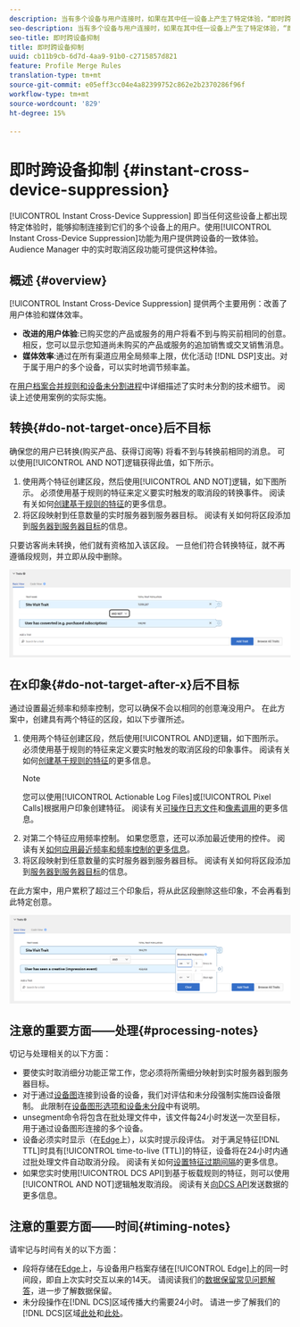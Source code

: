 ```yaml
---
description: 当有多个设备与用户连接时，如果在其中任一设备上产生了特定体验，“即时跨设备抑制”功能会禁止这些设备上的用户。使用这项“即时跨设备抑制”功能，可为您的用户提供一致的跨设备体验。Audience Manager 中的实时取消区段功能可提供这种体验。
seo-description: 当有多个设备与用户连接时，如果在其中任一设备上产生了特定体验，“即时跨设备抑制”功能会禁止这些设备上的用户。使用这项“即时跨设备抑制”功能，可为您的用户提供一致的跨设备体验。Audience Manager 中的实时取消区段功能可提供这种体验。
seo-title: 即时跨设备抑制
title: 即时跨设备抑制
uuid: cb11b9cb-6d7d-4aa9-91b0-c2715857d821
feature: Profile Merge Rules
translation-type: tm+mt
source-git-commit: e05eff3cc04e4a82399752c862e2b2370286f96f
workflow-type: tm+mt
source-wordcount: '829'
ht-degree: 15%

---
```



# 即时跨设备抑制 {#instant-cross-device-suppression}

[!UICONTROL Instant Cross-Device Suppression] 即当任何这些设备上都出现特定体验时，能够抑制连接到它们的多个设备上的用户。使用[!UICONTROL Instant Cross-Device Suppression]功能为用户提供跨设备的一致体验。 Audience Manager 中的实时取消区段功能可提供这种体验。

## 概述 {#overview}

[!UICONTROL Instant Cross-Device Suppression] 提供两个主要用例：改善了用户体验和媒体效率。

* **改进的用户体验**:已购买您的产品或服务的用户将看不到与购买前相同的创意。相反，您可以显示您知道尚未购买的产品或服务的追加销售或交叉销售消息。
* **媒体效率**:通过在所有渠道应用全局频率上限，优化活动 [!DNL DSP]支出。对于属于用户的多个设备，可以实时地调节频率盖。

在[用户档案合并规则和设备未分割进程](merge-rule-unsegment.md)中详细描述了实时未分割的技术细节。 阅读上述使用案例的实际实施。

## 转换{#do-not-target-once}后不目标

确保您的用户已转换(购买产品、获得订阅等) 将看不到与转换前相同的消息。 可以使用[!UICONTROL AND NOT]逻辑获得此值，如下所示。

1. 使用两个特征创建区段，然后使用[!UICONTROL AND NOT]逻辑，如下图所示。 必须使用基于规则的特征来定义要实时触发的取消段的转换事件。 阅读有关如何[创建基于规则的特征](../traits/create-onboarded-rule-based-traits.md)的更多信息。
2. 将区段映射到任意数量的实时服务器到服务器目标。 阅读有关如何将区段添加到[服务器到服务器目标](../destinations/add-edit-segments.md)的信息。

只要访客尚未转换，他们就有资格加入该区段。 一旦他们符合转换特征，就不再遵循段规则，并立即从段中删除。

![](assets/and_not_use_case.png)

## 在x印象{#do-not-target-after-x}后不目标

通过设置最近频率和频率控制，您可以确保不会以相同的创意淹没用户。 在此方案中，创建具有两个特征的区段，如以下步骤所述。

1. 使用两个特征创建区段，然后使用[!UICONTROL AND]逻辑，如下图所示。 必须使用基于规则的特征来定义要实时触发的取消区段的印象事件。 阅读有关如何[创建基于规则的特征](../traits/create-onboarded-rule-based-traits.md)的更多信息。
   >[!NOTE]
   >
   >您可以使用[!UICONTROL Actionable Log Files]或[!UICONTROL Pixel Calls]根据用户印象创建特征。 阅读有关[可操作日志文件](../../integration/media-data-integration/actionable-log-files.md)和[像素调用](../../integration/media-data-integration/impression-data-pixels.md)的更多信息。
2. 对第二个特征应用频率控制。 如果您愿意，还可以添加最近使用的控件。 阅读有关[如何应用最近频率和频率控制的更多信息](../segments/recency-and-frequency.md)。
3. 将区段映射到任意数量的实时服务器到服务器目标。 阅读有关如何将区段添加到[服务器到服务器目标](../destinations/add-edit-segments.md)的信息。

在此方案中，用户累积了超过三个印象后，将从此区段删除这些印象，不会再看到此特定创意。

![](assets/impressions_use_case.png)

## 注意的重要方面——处理{#processing-notes}

切记与处理相关的以下方面：

* 要使实时取消细分功能正常工作，您必须将所需细分映射到实时服务器到服务器目标。
* 对于通过[设备图](profile-link-use-case.md#recommendations)连接到设备的设备，我们对评估和未分段强制实施四设备限制。 此限制在[设备图形选项和设备未分段](merge-rule-unsegment.md#device-graph-options-unsegmentation)中有说&#x200B;明。
* unsegment命令将包含在批处理文件中，该文件每24小时发送一次至目标，用于通过设备图形连接的多个设备。
* 设备必须实时显示（在[Edge](../../reference/system-components/components-edge.md)上），以实时提示段评估。 对于满足特征[!DNL TTL]时具有[!UICONTROL time-to-live (TTL)]的特征，设备将在24小时内通过批处理文件自动取消分&#x200B;段。 阅读有关如何[设置特征过期间隔](../traits/create-onboarded-rule-based-traits.md#set-expiration-interval)的更多信息。
* 如果您实时使用[!UICONTROL DCS API]到基于板载规则的特征，则可以使用[!UICONTROL AND NOT]逻辑触发取消段。 阅读有关[向DCS API](../../api/dcs-intro/dcs-event-calls/dcs-url-send.md)发送数据的更多信&#x200B;息。

## 注意的重要方面——时间{#timing-notes}

请牢记与时间有关的以下方面：

* 段将存储在[Edge](../../reference/system-components/components-edge.md)上，与设备用户档案存储在[!UICONTROL Edge]上的同一时间段，即自上次实时交互以来的14天。 请阅读我们的[数据保留常见问题解答](../../faq/faq-privacy.md#data-retention-faq)，进一步了解数据保留。
* 未分段操作在[!DNL DCS]区域传播大约需要24小时。 请进一步了解我们的[!DNL DCS]区域[此处](../..//reference/system-components/components-data-collection.md)和[此处](../../api/dcs-intro/dcs-api-reference/dcs-regions.md)。
